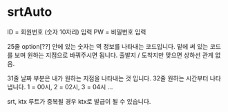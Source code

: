 # srtAuto

ID = 회원번호 (숫자 10자리) 입력
PW = 비밀번호 입력

25줄 option[??] 안에 있는 숫자는 역 정보를 나타내는 코드입니다.
밑에 써 있는 코드를 보며 원하는 지점으로 바꿔주시면 됩니다. 출발지 / 도착지만 맞으면 상하선 관계 없음.

31줄 날짜 부분은 내가 원하는 지점을 나타내는 것 입니다.
32줄 원하는 시간부터 나타냅니다. 1 = 00시, 2 = 02시, 3 = 04시 ... 


srt, ktx 루트가 중복될 경우 ktx로 발급이 될 수 있습니다.
